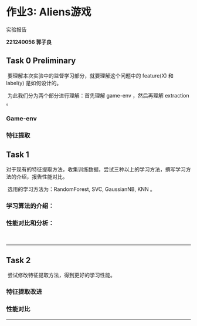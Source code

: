 # 作业3: Aliens游戏

实验报告

**221240056 郭子良**



## Task 0 Preliminary

​	要理解本次实验中的监督学习部分，就要理解这个问题中的 feature(X) 和 label(y) 是如何设计的。

​	为此我们分为两个部分进行理解：首先理解 game-env ，然后再理解 extraction 。



### Game-env



### 特征提取





## Task 1

​	对于现有的特征提取方法，收集训练数据，尝试三种以上的学习方法，撰写学习方法的介绍，报告性能对比。

​	选用的学习方法为：RandomForest, SVC, GaussianNB, KNN 。



### 学习算法的介绍：





### 性能对比和分析：

​	





____

## Task 2

​	尝试修改特征提取方法，得到更好的学习性能。



### 特征提取改进



### 性能对比





____

